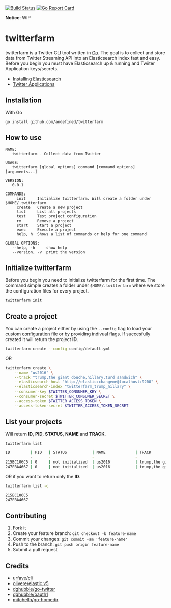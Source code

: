 [![Build Status](https://travis-ci.org/andefined/twitterfarm.svg?branch=master)](https://travis-ci.org/andefined/twitterfarm)
[![Go Report Card](https://goreportcard.com/badge/github.com/andefined/twitterfarm)](https://goreportcard.com/report/github.com/andefined/twitterfarm)

**Notice**: WIP

# twitterfarm
twitterfarm is a Twitter CLI tool written in [Go](https://golang.org/). The goal is to collect and store data from Twitter Streaming API into an Elasticsearch index fast and easy. Before you begin you must have Elasticsearch up & running and Twiiter Application keys/secrets.

- [Installing Elasticsearch](https://www.elastic.co/guide/en/elasticsearch/reference/5.x/install-elasticsearch.html)
- [Twitter Applications](https://apps.twitter.com/)


## Installation
With Go
```bash
go install github.com/andefined/twitterfarm
```

## How to use
```
NAME:
   twitterfarm - Collect data from Twitter

USAGE:
   twitterfarm [global options] command [command options] [arguments...]

VERSION:
   0.0.1

COMMANDS:
     init     Initialize twitterfarm. Will create a folder under $HOME/.twitterfarm
     create   Create a new project
     list     List all projects
     test     Test project configuration
     rm       Remove a project
     start    Start a project
     exec     Execute a project
     help, h  Shows a list of commands or help for one command

GLOBAL OPTIONS:
   --help, -h     show help
   --version, -v  print the version
```
## Initialize twitterfarm
Before you begin you need to initialize twitterfarm for the first time. The command simple creates a folder under `$HOME/.twitterfarm` where we store the configuration files for every project.
```bash
twitterfarm init
```
## Create a project
You can create a project either by using the `--config` flag to load your custom [configuration](config/test.yml) file or by providing indivual flags. If succesfully created it will return the project **ID**.
```bash
twitterfarm create --config config/default.yml
```
OR
```bash
twitterfarm create \
    --name "us2016" \
    --track "trump,the giant douche,hillary,turd sandwich" \
    --elasticsearch-host "http://elastic:changeme@localhost:9200" \
    --elasticsearch-index "twitterfarm_trump_hillary" \
    --consumer-key $TWITTER_CONSUMER_KEY \
    --consumer-secret $TWITTER_CONSUMER_SECRET \
    --access-token $TWITTER_ACCESS_TOKEN \
    --access-token-secret $TWITTER_ACCESS_TOKEN_SECRET
```

## List your projects
Will return **ID**, **PID**, **STATUS**, **NAME** and **TRACK**.
```bash
twitterfarm list

ID         | PID   | STATUS           | NAME             | TRACK
           -       -                  -                  -
215BC106C5 | 0     | not initialized  | us2016           | trump,the giant douch...
247FBA4667 | 0     | not initialized  | us2016           | trump,the giant douch...
```
OR if you want to return only the **ID**.
```bash
twitterfarm list -q

215BC106C5
247FBA4667

```

## Contributing
1. Fork it
2. Create your feature branch: `git checkout -b feature-name`
3. Commit your changes: `git commit -am 'feature-name'`
4. Push to the branch: `git push origin feature-name`
5. Submit a pull request

## Credits
- [urfave/cli](github.com/urfave/cli)
- [olivere/elastic.v5](gopkg.in/olivere/elastic.v5)
- [dghubble/go-twitter](github.com/dghubble/go-twitter)
- [dghubble/oauth1](github.com/dghubble/oauth1)
- [mitchellh/go-homedir](github.com/mitchellh/go-homedir)
